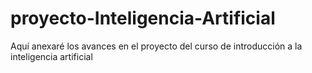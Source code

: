 # proyecto-Inteligencia-Artificial
Aquí anexaré los avances en el proyecto del curso de introducción a la inteligencia artificial
